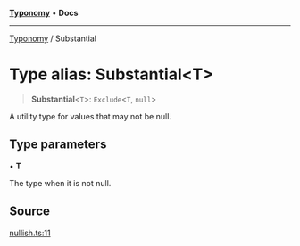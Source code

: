 [**Typonomy**](../README.md) • **Docs**

***

[Typonomy](../globals.md) / Substantial

# Type alias: Substantial\<T\>

> **Substantial**\<`T`\>: `Exclude`\<`T`, `null`\>

A utility type for values that may not be null.

## Type parameters

• **T**

The type when it is not null.

## Source

[nullish.ts:11](https://github.com/softcraft-development/typonomy/blob/acdcf727a03174c2b08bbaa0b667e4ee4a469eea/src/nullish.ts#L11)
